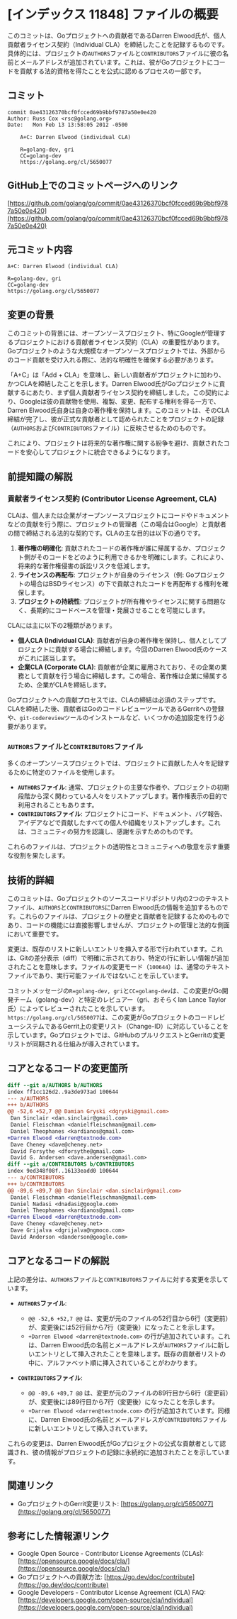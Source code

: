 # [インデックス 11848] ファイルの概要

このコミットは、Goプロジェクトへの貢献者であるDarren Elwood氏が、個人貢献者ライセンス契約（Individual CLA）を締結したことを記録するものです。具体的には、プロジェクトの`AUTHORS`ファイルと`CONTRIBUTORS`ファイルに彼の名前とメールアドレスが追加されています。これは、彼がGoプロジェクトにコードを貢献する法的資格を得たことを公式に認めるプロセスの一部です。

## コミット

```
commit 0ae43126370bcf0fcced69b9bbf9787a50e0e420
Author: Russ Cox <rsc@golang.org>
Date:   Mon Feb 13 13:58:05 2012 -0500

    A+C: Darren Elwood (individual CLA)
    
    R=golang-dev, gri
    CC=golang-dev
    https://golang.org/cl/5650077
```

## GitHub上でのコミットページへのリンク

[https://github.com/golang/go/commit/0ae43126370bcf0fcced69b9bbf9787a50e0e420](https://github.com/golang/go/commit/0ae43126370bcf0fcced69b9bbf9787a50e0e420)

## 元コミット内容

```
A+C: Darren Elwood (individual CLA)

R=golang-dev, gri
CC=golang-dev
https://golang.org/cl/5650077
```

## 変更の背景

このコミットの背景には、オープンソースプロジェクト、特にGoogleが管理するプロジェクトにおける貢献者ライセンス契約（CLA）の重要性があります。Goプロジェクトのような大規模なオープンソースプロジェクトでは、外部からのコード貢献を受け入れる際に、法的な明確性を確保する必要があります。

「A+C」は「Add + CLA」を意味し、新しい貢献者がプロジェクトに加わり、かつCLAを締結したことを示します。Darren Elwood氏がGoプロジェクトに貢献するにあたり、まず個人貢献者ライセンス契約を締結しました。この契約により、Googleは彼の貢献物を使用、複製、変更、配布する権利を得る一方で、Darren Elwood氏自身は自身の著作権を保持します。このコミットは、そのCLA締結が完了し、彼が正式な貢献者として認められたことをプロジェクトの記録（`AUTHORS`および`CONTRIBUTORS`ファイル）に反映させるためのものです。

これにより、プロジェクトは将来的な著作権に関する紛争を避け、貢献されたコードを安心してプロジェクトに統合できるようになります。

## 前提知識の解説

### 貢献者ライセンス契約 (Contributor License Agreement, CLA)

CLAは、個人または企業がオープンソースプロジェクトにコードやドキュメントなどの貢献を行う際に、プロジェクトの管理者（この場合はGoogle）と貢献者の間で締結される法的な契約です。CLAの主な目的は以下の通りです。

1.  **著作権の明確化**: 貢献されたコードの著作権が誰に帰属するか、プロジェクト側がそのコードをどのように利用できるかを明確にします。これにより、将来的な著作権侵害の訴訟リスクを低減します。
2.  **ライセンスの再配布**: プロジェクトが自身のライセンス（例: Goプロジェクトの場合はBSDライセンス）の下で貢献されたコードを再配布する権利を確保します。
3.  **プロジェクトの持続性**: プロジェクトが所有権やライセンスに関する問題なく、長期的にコードベースを管理・発展させることを可能にします。

CLAには主に以下の2種類があります。

*   **個人CLA (Individual CLA)**: 貢献者が自身の著作権を保持し、個人としてプロジェクトに貢献する場合に締結します。今回のDarren Elwood氏のケースがこれに該当します。
*   **企業CLA (Corporate CLA)**: 貢献者が企業に雇用されており、その企業の業務として貢献を行う場合に締結します。この場合、著作権は企業に帰属するため、企業がCLAを締結します。

Goプロジェクトへの貢献プロセスでは、CLAの締結は必須のステップです。CLAを締結した後、貢献者はGoのコードレビューツールであるGerritへの登録や、`git-codereview`ツールのインストールなど、いくつかの追加設定を行う必要があります。

### `AUTHORS`ファイルと`CONTRIBUTORS`ファイル

多くのオープンソースプロジェクトでは、プロジェクトに貢献した人々を記録するために特定のファイルを使用します。

*   **`AUTHORS`ファイル**: 通常、プロジェクトの主要な作者や、プロジェクトの初期段階から深く関わっている人々をリストアップします。著作権表示の目的で利用されることもあります。
*   **`CONTRIBUTORS`ファイル**: プロジェクトにコード、ドキュメント、バグ報告、アイデアなどで貢献したすべての個人や組織をリストアップします。これは、コミュニティの努力を認識し、感謝を示すためのものです。

これらのファイルは、プロジェクトの透明性とコミュニティへの敬意を示す重要な役割を果たします。

## 技術的詳細

このコミットは、Goプロジェクトのソースコードリポジトリ内の2つのテキストファイル、`AUTHORS`と`CONTRIBUTORS`にDarren Elwood氏の情報を追加するものです。これらのファイルは、プロジェクトの歴史と貢献者を記録するためのものであり、コードの機能には直接影響しませんが、プロジェクトの管理と法的な側面において重要です。

変更は、既存のリストに新しいエントリを挿入する形で行われています。これは、Gitの差分表示（diff）で明確に示されており、特定の行に新しい情報が追加されたことを意味します。ファイルの変更モード（`100644`）は、通常のテキストファイルであり、実行可能ファイルではないことを示しています。

コミットメッセージの`R=golang-dev, gri`と`CC=golang-dev`は、この変更がGo開発チーム（golang-dev）と特定のレビュアー（gri、おそらくIan Lance Taylor氏）によってレビューされたことを示しています。`https://golang.org/cl/5650077`は、この変更がGoプロジェクトのコードレビューシステムであるGerrit上の変更リスト（Change-ID）に対応していることを示しています。Goプロジェクトでは、GitHubのプルリクエストとGerritの変更リストが同期される仕組みが導入されています。

## コアとなるコードの変更箇所

```diff
diff --git a/AUTHORS b/AUTHORS
index ff1cc126d2..9a3de973ad 100644
--- a/AUTHORS
+++ b/AUTHORS
@@ -52,6 +52,7 @@ Damian Gryski <dgryski@gmail.com>
 Dan Sinclair <dan.sinclair@gmail.com>
 Daniel Fleischman <danielfleischman@gmail.com>
 Daniel Theophanes <kardianos@gmail.com>
+Darren Elwood <darren@textnode.com>
 Dave Cheney <dave@cheney.net>
 David Forsythe <dforsythe@gmail.com>
 David G. Andersen <dave.andersen@gmail.com>
diff --git a/CONTRIBUTORS b/CONTRIBUTORS
index 9ed348f08f..16133eadd0 100644
--- a/CONTRIBUTORS
+++ b/CONTRIBUTORS
@@ -89,6 +89,7 @@ Dan Sinclair <dan.sinclair@gmail.com>
 Daniel Fleischman <danielfleischman@gmail.com>
 Daniel Nadasi <dnadasi@google.com>
 Daniel Theophanes <kardianos@gmail.com>
+Darren Elwood <darren@textnode.com>
 Dave Cheney <dave@cheney.net>
 Dave Grijalva <dgrijalva@ngmoco.com>
 David Anderson <danderson@google.com>
```

## コアとなるコードの解説

上記の差分は、`AUTHORS`ファイルと`CONTRIBUTORS`ファイルに対する変更を示しています。

*   **`AUTHORS`ファイル**:
    *   `@@ -52,6 +52,7 @@` は、変更が元のファイルの52行目から6行（変更前）が、変更後には52行目から7行（変更後）になったことを示します。
    *   `+Darren Elwood <darren@textnode.com>` の行が追加されています。これは、Darren Elwood氏の名前とメールアドレスが`AUTHORS`ファイルに新しいエントリとして挿入されたことを意味します。既存の貢献者リストの中に、アルファベット順に挿入されていることがわかります。

*   **`CONTRIBUTORS`ファイル**:
    *   `@@ -89,6 +89,7 @@` は、変更が元のファイルの89行目から6行（変更前）が、変更後には89行目から7行（変更後）になったことを示します。
    *   `+Darren Elwood <darren@textnode.com>` の行が追加されています。同様に、Darren Elwood氏の名前とメールアドレスが`CONTRIBUTORS`ファイルに新しいエントリとして挿入されています。

これらの変更は、Darren Elwood氏がGoプロジェクトの公式な貢献者として認識され、彼の情報がプロジェクトの記録に永続的に追加されたことを示しています。

## 関連リンク

*   GoプロジェクトのGerrit変更リスト: [https://golang.org/cl/5650077](https://golang.org/cl/5650077)

## 参考にした情報源リンク

*   Google Open Source - Contributor License Agreements (CLAs): [https://opensource.google/docs/cla/](https://opensource.google/docs/cla/)
*   Goプロジェクトへの貢献方法: [https://go.dev/doc/contribute](https://go.dev/doc/contribute)
*   Google Developers - Contributor License Agreement (CLA) FAQ: [https://developers.google.com/open-source/cla/individual](https://developers.google.com/open-source/cla/individual)
